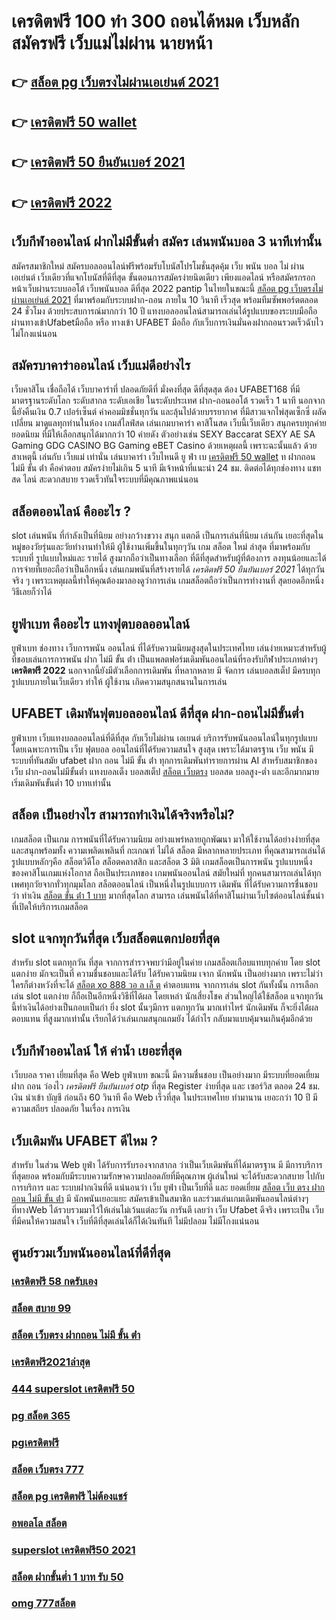 # เครดิตฟรี 100 ทำ 300 ถอนได้หมด  เว็บหลัก สมัครฟรี  เว็บแม่ไม่ผ่าน นายหน้า 

## 👉 [สล็อต pg เว็บตรงไม่ผ่านเอเย่นต์ 2021](https://member.mabet.net/?action=login)
## 👉 [เครดิตฟรี 50 wallet](https://mabet.net/20-free-100/)
## 👉 [เครดิตฟรี 50 ยืนยันเบอร์ 2021](https://mabet.net/register/)
## 👉 [เครดิตฟรี 2022](https://mabet.net/)

##  เว็บกีฬาออนไลน์ ฝากไม่มีขั้นต่ำ สมัคร เล่นพนันบอล  3 นาทีเท่านั้น

สมัครสมาชิกใหม่ สมัครบอลออนไลน์ฟรีพร้อมรับโบนัสโปรโมชั่นสุดคุ้ม เว็บ พนัน บอล ไม่ ผ่าน เอเย่นต์ เว็บเดียวที่แจกโบนัสที่ดีที่สุด ขั้นตอนการสมัครง่ายนิดเดียว เพียงแอดไลน์ หรือสมัครกรอกหน้าเว็บผ่านระบบออโต้ เว็บพนันบอล ดีที่สุด 2022 pantip ในไทยในขณะนี้ [สล็อต pg เว็บตรงไม่ผ่านเอเย่นต์ 2021](https://mabet.net/20-free-100/) ที่มาพร้อมกับระบบฝาก-ถอน ภายใน 10 วินาที เร็วสุด พร้อมทีมซัพพอร์ตตลอด 24 ชั่วโมง ด้วยประสบการณ์มากกว่า 10 ปี แทงบอลออนไลน์สามารถเล่นได้รูปแบบของระบบมือถือ ผ่านทางเข้าUfabetมือถือ หรือ  ทางเข้า UFABET มือถือ กับเว็บการเงินมั่นคงฝากถอนรวดเร็วฉับไว ไม่โกงแน่นอน


## สมัครบาคาร่าออนไลน์  เว็บแม่ดีอย่างไร 

  เว็บคาสิโน เชื่อถือได้  เว็บบาคาร่าที่ ปลอดภัยดีที่ มั่งคงที่สุด ดีที่สุดสุด ต้อง UFABET168 ที่มีมาตรฐานระดับโลก ระดับสากล ระดับเอเชีย ในระดับประเทศ  ฝาก-ถอนออโต้ รวดเร็ว 1 นาที นอกจากนี้ยังคืนเงิน 0.7 เปอร์เซ็นต์ ค่าคอมมิชชั่นทุกวัน  และลุ้นไปด้วยบรรยากาศ ที่มีสาวแจกไพ่สุดเซ็กซี่  ผลัดเปลี่ยน มาดูแลทุกท่านในห้อง เกมส์ไลฟ์สด เล่นเกมบาคาร่า คาสิโนสด เว็บนี้เว็บเดียว สนุกครบทุกค่ายยอดนิยม ที่มีให้เลือกสนุกได้มากกว่า 10 ค่ายดัง  ตัวอย่างเช่น  SEXY Baccarat SEXY AE SA Gaming GDG CASINO BG Gaming eBET Casino ด้วยเหตุผลนี้ เพราะฉะนั้นแล้ว ด้วยสาเหตุนี้ เล่นกับ  เว็บแม่ เท่านั่น เล่นบาคาร่า เว็บไหนดี  ยู ฟ่า เบ [เครดิตฟรี 50 wallet](https://mabet.net/register/) ท ฝากถอน ไม่มี ขั้น ต่ํา  คือคำตอบ สมัครง่ายไม่เกิน 5 นาที มีเจ้าหน้าที่แนะนำ 24 ชม. ติดต่อได้ทุกช่องทาง แชทสด ไลน์ สะดวกสบาย รวดเร็วทันใจระบบที่มีคุณภาพแน่นอน


## สล็อตออนไลน์ คืออะไร ?

 slot   เล่นพนัน ที่กำลังเป็นที่นิยม อย่างกว้างขวาง สนุก   แตกดี  เป็นการเล่นที่นิยม เล่นกัน เยอะที่สุดในหมู่ของวัยรุ่นและวัยทำงานทำให้มี ผู้ใช้งานเพิ่มขึ้นในทุกๆวัน  เกม สล็อต ใหม่ ล่าสุด ที่มาพร้อมกับระบบที่ รูปแบบใหม่และ รายได้ สูงมากถือว่าเป็นทางเลือก ที่ดีที่สุดสำหรับผู้ที่ต้องการ ลงทุนน้อยและได้ การจ่ายที่เยอะถือว่าเป็นอีกหนึ่ง เล่นเกมพนันที่สร้างรายได้ *เครดิตฟรี 50 ยืนยันเบอร์ 2021* ได้ทุกวันจริง ๆ เพราะเหตุผลนี้ทำให้คุณต้องมาลองดูว่าการเล่น เกมสล็อตถือว่าเป็นการทำงานที่ สุดยอดอีกหนึ่งวิธีเลยก็ว่าได้

## ยูฟ่าเบท คืออะไร  แทงฟุตบอลออนไลน์


ยูฟ่าเบท  ช่องทาง เว็บการพนัน ออนไลน์  ที่ได้รับความนิยมสูงสุดในประเทศไทย เล่นง่ายเหมาะสำหรับผู้ที่ชอบเล่นการการพนัน ฝาก ไม่มี ขั้น ต่ํา  เป็นแพลตฟอร์มเดิมพันออนไลน์ที่รองรับกีฬาประเภทต่างๆ **เครดิตฟรี 2022** นอกจากนี้ยังมีตัวเลือกการเดิมพัน ที่หลากหลาย มี จัดการ  เล่นบอลสเต็ป  มีครบทุกรูปแบบภายในเว็บเดียว ทำให้ ผู้ใช้งาน เกิดความสนุกสนานในการเล่น


## UFABET  เดิมพันฟุตบอลออนไลน์ ดีที่สุด ฝาก-ถอนไม่มีขั้นต่ำ

ยูฟ่าเบท เว็บแทงบอลออนไลน์ที่ดีที่สุด กับเว็บไม่ผ่าน เอเยนต์ บริการรับพนันออนไลน์ในทุกรูปแบบ โดยเฉพาะการเป็น เว็บ ฟุตบอล ออนไลน์ที่ได้รับความสนใจ สูงสุด เพราะได้มาตรฐาน เว็บ พนัน มีระบบที่ทันสมัย ufabet ฝาก ถอน ไม่มี ขั้น ต่ํา ทุกการเดิมพันทำรายการผ่าน AI สำหรับสมาชิกของเว็บ ฝาก-ถอนไม่มีขั้นต่ำ แทงบอลเต็ง บอลสเต็ป [สล็อต เว็บตรง](https://member.mabet.net/?action=login) บอลสด บอลสูง-ต่ำ และอีกมากมาย เริ่มเดิมพันขั้นต่ำ 10 บาทเท่านั้น


## สล็อต  เป็นอย่างไร สามารถทำเงินได้จริงหรือไม่?

เกมสล็อต  เป็นเกม การพนันที่ได้รับความนิยม อย่างแพร่หลายถูกพัฒนา  มาให้ใช้งานได้อย่างง่ายที่สุด  และสนุกพร้อมทั้ง  ความเพลิดเพลินที่ กะเกณฑ์ ไม่ได้  สล็อต  มีหลากหลายประเภท  ที่คุณสามารถเล่นได้ รูปแบบหลักๆคือ  สล็อตวิดีโอ สล็อตคลาสสิก และสล็อต 3 มิติ เกมสล็อตเป็นการพนัน  รูปแบบหนึ่ง ของคาสิโนเกมแห่งโอกาส ถือเป็นประเภทของ  เกมพนันออนไลน์ สมัยใหม่ที่ ทุกคนสามารถเล่นได้ทุกเพศทุกวัยจากทั่วทุกมุมโลก  สล็อตออนไลน์  เป็นหนึ่งในรูปแบบการ เดิมพัน ที่ได้รับความการชื่นชอบ  ว่า ทำเงิน [สล็อต ขั้น ต่ํา 1 บาท](https://mabet.net/pg-slot-credit-free/)  มากที่สุดโลก สามารถ เล่นพนันได้ที่คาสิโนผ่านเว็บไซต์ออนไลน์ชั้นนำที่เปิดให้บริการเกมสล็อต 


##  slot  แจกทุกวันที่สุด เว็บสล็อตแตกบ่อยที่สุด

สำหรับ slot  แตกทุกวัน ที่สุด จากการสำรวจพบว่ามีอยู่ในค่าย เกมสล็อตเกือบแทบทุกค่าย โดย slot แตกง่าย  มักจะเป็นที่ ความชื่นชอบและได้รับ  ได้รับความนิยม เจาก นักพนัน  เป็นอย่างมาก  เพราะไม่ว่าใครก็ต่างหวังที่จะได้ [สล็อต xo 888 วอ ล เล็ ต](https://mabet.net/credit-free-new/) ค่าตอบแทน จากการเล่น slot กันทั้งนั้น การเลือกเล่น slot แตกง่าย  ก็ถือเป็นอีกหนึ่งวิธีที่ได้ผล โดยเหล่า นักเสี่ยงโชค ส่วนใหญ่ได้ใช้สล็อต  แจกทุกวันนี้ทำเงินได้อย่างเป็นกอบเป็นกำ ยิ่ง slot นั้นๆมีการ แตกทุกวัน มากเท่าไหร่ นักเดิมพัน  ก็จะยิ่งได้ผลตอบแทน ที่สูงมากเท่านั้น เรียกได้ว่าเล่นเกมสนุกแถมยัง ได้กำไร  กลับมาแบบคุ้มจนเกินคุ้มอีกด้วย


##  เว็บกีฬาออนไลน์ ให้ ค่าน้ำ  เยอะที่สุด

เว็บบอล  ราคา   เยี่ยมที่สุด คือ  Web ยูฟ่าเบท   ขณะนี้   มีความชื่นชอบ  เป็นอย่างมาก มีระบบที่ยอดเยี่ยม  ฝาก  ถอน   ว่องไว *เครดิตฟรี ยืนยันเบอร์ otp* ที่สุด  Register  ง่ายที่สุด  และ  เซอร์วิส  ตลอด 24 ชม.  เงิน   นำเข้า บัญชี   ก่อนถึง  60 วินาที  คือ  Web   เร็วที่สุด  ในประเทศไทย  ทำมานาน   เยอะกว่า  10 ปี  มีความเสถียร ปลอดภัย ในเรื่อง การเงิน 

## เว็บเดิมพัน UFABET ดีไหม ?

สำหรับ ในส่วน Web  ยูฟ่า  ได้รับการรับรองจากสากล ว่าเป็นเว็บเดิมพันที่ได้มาตรฐาน  มี มีการบริการที่สุดยอด พร้อมกับมีระบบความรักษาความปลอดภัยที่มีคุณภาพ  ผู้เล่นใหม่  จะได้รับสะดวกสบาย   ไปกับการบริการ  และ ระบบฝากเงินที่ดี  แน่นอนว่า เว็บ  ยูฟ่า  เป็นเว็บที่ดี  และ ยอดเยี่ยม  [สล็อต เว็บ ตรง ฝาก ถอน ไม่มี ขั้น ต่ํา](https://bio.link/tisawago) มี นักพนันเยอะแยะ  สมัครเข้าเป็นสมาชิก  และร่วมเล่นเกมเดิมพันออนไลน์ต่างๆ ที่ทางWeb ได้รวบรวมมาไว้ให้เล่นไม่เว้นแต่ละวัน การันตี เลยว่า เว็บ Ufabet  ดีจริง  เพราะเป็น เว็บที่มีคนให้ความสนใจ เว็บที่ดีที่สุดเล่นได้ก็ได้เงินทันที ไม่มีปลอม ไม่มีโกงแน่นอน

## ศูนย์รวมเว็บพนันออนไลน์ที่ดีที่สุด

### [เครดิตฟรี 58 กดรับเอง](https://atom.io/themes/MABET.net%20โบนัสเยอะที่สุด%20สล็อตjili%20008%20สล็อต%20ฝาก%2020%20รับ%20100%20แตกหนัก)
### [สล็อต สบาย 99](https://atom.io/themes/MABET.net%20โบนัสเยอะที่สุด%20dubai%201688%20สล็อต%20008%20สล็อต%20ฝาก%2020%20รับ%20100%20แตกหนัก)
### [สล็อต เว็บตรง ฝากถอน ไม่มี ขั้น ต่ํา](https://atom.io/themes/MABET.net%20โบนัสเยอะที่สุด%20สล็อต%20world1688%20008%20สล็อต%20ฝาก%2020%20รับ%20100%20แตกหนัก)
### [เครดิตฟรี2021ล่าสุด](https://atom.io/themes/MABET.net%20โบนัสเยอะที่สุด%20สล็อต%20008%20สล็อต%20ฝาก%2020%20รับ%20100%20แตกหนัก)
### [444 superslot เครดิตฟรี 50](https://atom.io/themes/MABET.net%20โบนัสเยอะที่สุด%20warp%20168เครดิตฟรี%20008%20สล็อต%20ฝาก%2020%20รับ%20100%20แตกหนัก)
### [pg สล็อต 365](https://atom.io/themes/MABET.net%20โบนัสเยอะที่สุด%20betg11%20เครดิตฟรี%20008%20สล็อต%20ฝาก%2020%20รับ%20100%20แตกหนัก)
### [pgเครดิตฟรี](https://atom.io/themes/MABET.net%20โบนัสเยอะที่สุด%206666สล็อต%20008%20สล็อต%20ฝาก%2020%20รับ%20100%20แตกหนัก)
### [สล็อต เว็บตรง 777](https://atom.io/themes/MABET.net%20โบนัสเยอะที่สุด%20superslot999%20เครดิตฟรี%2050%20008%20สล็อต%20ฝาก%2020%20รับ%20100%20แตกหนัก)
### [สล็อต pg เครดิตฟรี ไม่ต้องแชร์](https://atom.io/themes/MABET.net%20โบนัสเยอะที่สุด%20super%20slot%20vip%20เครดิตฟรี50%20008%20สล็อต%20ฝาก%2020%20รับ%20100%20แตกหนัก)
### [อพอลโล สล็อต](https://atom.io/themes/MABET.net%20โบนัสเยอะที่สุด%20สล็อต191%20008%20สล็อต%20ฝาก%2020%20รับ%20100%20แตกหนัก)
### [superslot เครดิตฟรี50 2021](https://atom.io/themes/MABET.net%20โบนัสเยอะที่สุด%20spgสล็อต%20008%20สล็อต%20ฝาก%2020%20รับ%20100%20แตกหนัก)
### [สล็อต ฝากขั้นต่ำ 1 บาท รับ 50](https://atom.io/themes/MABET.net%20โบนัสเยอะที่สุด%20สล็อต%20567%20008%20สล็อต%20ฝาก%2020%20รับ%20100%20แตกหนัก)
### [omg 777สล็อต](https://atom.io/themes/MABET.net%20โบนัสเยอะที่สุด%20สล็อตufa%20008%20สล็อต%20ฝาก%2020%20รับ%20100%20แตกหนัก)